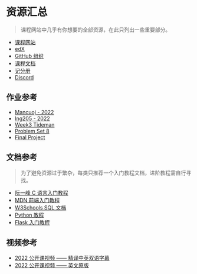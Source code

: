 # 资源汇总

> 课程网站中几乎有你想要的全部资源，在此只列出一些重要部分。

- [课程网站](https://cs50.harvard.edu/x)
- [edX](https://www.edx.org/course/introduction-computer-science-harvardx-cs50x)
- [GitHub 组织](https://github.com/cs50)
- [课程文档](https://cs50.readthedocs.io/)
- [记分册](https://cs50.me/cs50x)
- [Discord](https://discord.com/invite/cs50)


## 作业参考

- [Mancuoj - 2022](https://github.com/mancuoj/CS50x)
- [lng205 - 2022](https://github.com/lng205/CS50x2022)
- [Week3 Tideman](https://tideman.netlify.app/)
- [Problem Set 8](https://github.com/mancuoj/pset8)
- [Final Project](https://github.com/mancuoj/watchlist)


## 文档参考

> 为了避免资源过于繁杂，每类只推荐一个入门教程文档，进阶教程需自行寻找。

- [阮一峰 C 语言入门教程](https://wangdoc.com/clang/)
- [MDN 前端入门教程](https://developer.mozilla.org/zh-CN/docs/Learn)
- [W3Schools SQL 文档](https://www.w3schools.com/sql/sql_ref_keywords.asp)
- [Python 教程](https://docs.python.org/zh-cn/3/tutorial/index.html)
- [Flask 入门教程](https://tutorial.helloflask.com/)

## 视频参考

- [2022 公开课视频 —— 精译中英双语字幕](https://www.bilibili.com/video/BV1ER4y157uA)
- [2022 公开课视频 —— 英文原版](https://www.youtube.com/playlist?list=PLhQjrBD2T380F_inVRXMIHCqLaNUd7bN4)